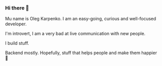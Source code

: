 ### Hi there 👋

Mu name is Oleg Karpenko. I am an easy-going, curious and well-focused developer.

I'm introvert, I am a very bad at live communication with new people.

I build stuff.

Backend mostly. Hopefully, stuff that helps people and make them happier 🙂
